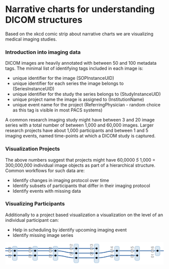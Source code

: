 # Narrative charts for understanding DICOM structures

Based on the xkcd comic strip about narrative charts we are visualizing medical imaging studies.

### Introduction into imaging data

DICOM images are heavily annotated with between 50 and 100 metadata tags. The minimal list of identifying tags included in each image is:

- unique identifier for the image (SOPInstanceUID)
- unique identifier for each series the image belongs to (SeriesInstanceUID)
- unique identifier for the study the series belongs to (StudyInstanceUID)
- unique project name the image is assigned to (InstitutionName)
- unique event name for the project (ReferringPhysician - random choice as this tag is visible in most PACS systems)

A common research imaging study might have between 3 and 20 image series with a total number of between 1,000 and 60,000 images. Larger research projects have about 1,000 participants and between 1 and 5 imaging events, named time-points at which a DICOM study is captured.

### Visualization Projects

The above numbers suggest that projects might have 60,0000 *5* 1,000 = 300,000,000 individual image objects as part of a hierarchical structure. Common workflows for such data are:

- Identify changes in imaging protocol over time
- Identify subsets of participants that differ in their imaging protocol
- Identify events with missing data

### Visualizing Participants

Additionally to a project based visualization a visualization on the level of an individual participant can:

- Help in scheduling by identify upcoming imaging event
- Identify missing image series

![Example generated structure](/images/example.png "Example structure for three participants")
